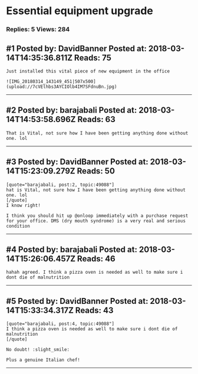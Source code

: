 # Essential equipment upgrade

### Replies: 5 Views: 284

## \#1 Posted by: DavidBanner Posted at: 2018-03-14T14:35:36.811Z Reads: 75

```
Just installed this vital piece of new equipment in the office 

![IMG_20180314_143149_451|507x500](upload://7cVElhbs3AYCIOlb4IM7SFdnuBn.jpg)
```

---
## \#2 Posted by: barajabali Posted at: 2018-03-14T14:53:58.696Z Reads: 63

```
That is Vital, not sure how I have been getting anything done without one. lol
```

---
## \#3 Posted by: DavidBanner Posted at: 2018-03-14T15:23:09.279Z Reads: 50

```
[quote="barajabali, post:2, topic:49088"]
hat is Vital, not sure how I have been getting anything done without one. lol
[/quote]
I know right! 

I think you should hit up @onloop immediately with a purchase request for your office. DMS (dry mouth syndrome) is a very real and serious condition
```

---
## \#4 Posted by: barajabali Posted at: 2018-03-14T15:26:06.457Z Reads: 46

```
hahah agreed. I think a pizza oven is needed as well to make sure i dont die of malnutrition
```

---
## \#5 Posted by: DavidBanner Posted at: 2018-03-14T15:33:34.317Z Reads: 43

```
[quote="barajabali, post:4, topic:49088"]
I think a pizza oven is needed as well to make sure i dont die of malnutrition
[/quote]

No doubt! :slight_smile:

Plus a genuine Italian chef!
```

---
